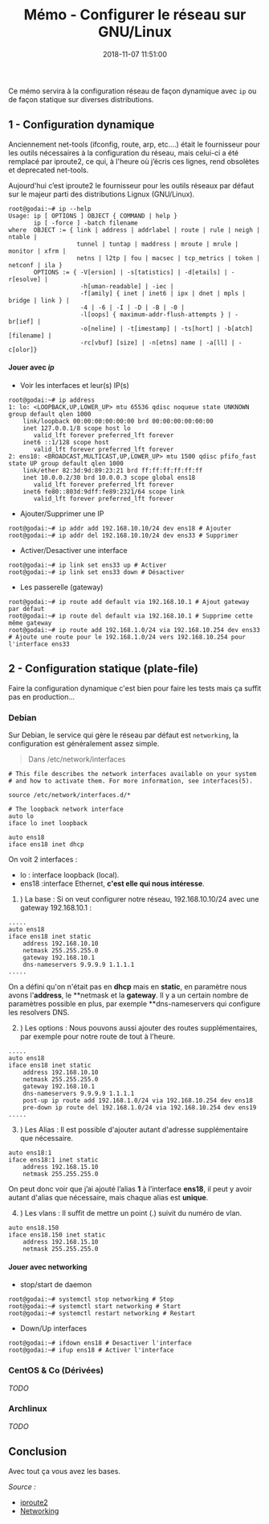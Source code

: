 ﻿---
layout: post
title:  "Mémo - Configurer le réseau sur GNU/Linux"
date: 2018-11-07 11:51:00
tags:
- sysadmin
- linux
- memo
- network
description: ''
color: 'rgb(38,50,56)'
cover: '/assets/cover/hello.gif'
---

Ce mémo servira à la configuration réseau de façon dynamique avec `ip` ou de façon statique sur diverses distributions.

## 1 - Configuration dynamique
Anciennement net-tools (ifconfig, route, arp, etc.…) était le fournisseur pour les outils nécessaires à la configuration du réseau, mais celui-ci a été remplacé par iproute2, ce qui, à l'heure où j’écris ces lignes, rend obsolètes et deprecated net-tools.

Aujourd'hui c’est iproute2 le fournisseur pour les outils réseaux par défaut sur le majeur parti des distributions Lignux (GNU/Linux).

```
root@godai:~# ip --help
Usage: ip [ OPTIONS ] OBJECT { COMMAND | help }
       ip [ -force ] -batch filename
where  OBJECT := { link | address | addrlabel | route | rule | neigh | ntable |
                   tunnel | tuntap | maddress | mroute | mrule | monitor | xfrm |
                   netns | l2tp | fou | macsec | tcp_metrics | token | netconf | ila }
       OPTIONS := { -V[ersion] | -s[tatistics] | -d[etails] | -r[esolve] |
                    -h[uman-readable] | -iec |
                    -f[amily] { inet | inet6 | ipx | dnet | mpls | bridge | link } |
                    -4 | -6 | -I | -D | -B | -0 |
                    -l[oops] { maximum-addr-flush-attempts } | -br[ief] |
                    -o[neline] | -t[imestamp] | -ts[hort] | -b[atch] [filename] |
                    -rc[vbuf] [size] | -n[etns] name | -a[ll] | -c[olor]}
```

#### Jouer avec *ip*

- Voir les interfaces et leur(s) IP(s)
```
root@godai:~# ip address
1: lo: <LOOPBACK,UP,LOWER_UP> mtu 65536 qdisc noqueue state UNKNOWN group default qlen 1000
    link/loopback 00:00:00:00:00:00 brd 00:00:00:00:00:00
    inet 127.0.0.1/8 scope host lo
       valid_lft forever preferred_lft forever
    inet6 ::1/128 scope host 
       valid_lft forever preferred_lft forever
2: ens18: <BROADCAST,MULTICAST,UP,LOWER_UP> mtu 1500 qdisc pfifo_fast state UP group default qlen 1000
    link/ether 82:3d:9d:89:23:21 brd ff:ff:ff:ff:ff:ff
    inet 10.0.0.2/30 brd 10.0.0.3 scope global ens18
       valid_lft forever preferred_lft forever
    inet6 fe80::803d:9dff:fe89:2321/64 scope link 
       valid_lft forever preferred_lft forever
```

- Ajouter/Supprimer une IP
```
root@godai:~# ip addr add 192.168.10.10/24 dev ens18 # Ajouter
root@godai:~# ip addr del 192.168.10.10/24 dev ens33 # Supprimer
```

- Activer/Desactiver une interface
```
root@godai:~# ip link set ens33 up # Activer
root@godai:~# ip link set ens33 down # Désactiver
```

- Les passerelle (gateway)
```
root@godai:~# ip route add default via 192.168.10.1 # Ajout gateway par défaut
root@godai:~# ip route del default via 192.168.10.1 # Supprime cette même gateway
root@godai:~# ip route add 192.168.1.0/24 via 192.168.10.254 dev ens33 # Ajoute une route pour le 192.168.1.0/24 vers 192.168.10.254 pour l'interface ens33
```

## 2 - Configuration statique (plate-file)
Faire la configuration dynamique c'est bien pour faire les tests mais ça suffit pas en production…


### Debian

Sur Debian, le service qui gère le réseau par défaut est `networking`, la configuration est généralement assez simple.

> Dans /etc/network/interfaces

```
# This file describes the network interfaces available on your system
# and how to activate them. For more information, see interfaces(5).

source /etc/network/interfaces.d/*

# The loopback network interface
auto lo
iface lo inet loopback

auto ens18
iface ens18 inet dhcp
```

On voit 2 interfaces :
- lo : interface loopback (local).
- ens18 :interface Ethernet, **c'est elle qui nous intéresse**.

1. ) La base : Si on veut configurer notre réseau, 192.168.10.10/24 avec une gateway 192.168.10.1 :
```
.....
auto ens18
iface ens18 inet static
    address 192.168.10.10
    netmask 255.255.255.0
    gateway 192.168.10.1
    dns-nameservers 9.9.9.9 1.1.1.1
.....
```
On a défini qu'on n'était pas en **dhcp** mais en **static**, en paramètre nous avons l'**address**, le **netmask et la **gateway**.
Il y a un certain nombre de paramètres possible en plus, par exemple **dns-nameservers qui configure les resolvers DNS.

2. ) Les options : Nous pouvons aussi ajouter des routes supplémentaires, par exemple pour notre route de tout à l'heure.
```
.....
auto ens18
iface ens18 inet static
    address 192.168.10.10
    netmask 255.255.255.0
    gateway 192.168.10.1
    dns-nameservers 9.9.9.9 1.1.1.1
    post-up ip route add 192.168.1.0/24 via 192.168.10.254 dev ens18
    pre-down ip route del 192.168.1.0/24 via 192.168.10.254 dev ens19
.....
```

3. ) Les Alias : Il est possible d'ajouter autant d'adresse supplémentaire que nécessaire.
```
auto ens18:1
iface ens18:1 inet static
	address 192.168.15.10
	netmask 255.255.255.0
```
On peut donc voir que j’ai ajouté l’alias **1** à l’interface **ens18**, il peut y avoir autant d'alias que nécessaire, mais chaque alias est **unique**.

4. ) Les vlans : Il suffit de mettre un point (.) suivit du numéro de vlan.
```
auto ens18.150
iface ens18.150 inet static
	address 192.168.15.10
	netmask 255.255.255.0
```

#### Jouer avec networking

- stop/start de daemon
```
root@godai:~# systemctl stop networking # Stop
root@godai:~# systemctl start networking # Start
root@godai:~# systemctl restart networking # Restart
```
- Down/Up interfaces
```
root@godai:~# ifdown ens18 # Desactiver l'interface
root@godai:~# ifup ens18 # Activer l'interface
```

### CentOS & Co (Dérivées)
*TODO*
### Archlinux
*TODO*

## Conclusion

Avec tout ça vous avez les bases.


*Source :*
- [iproute2](https://linux.die.net/man/8/ip)
- [Networking](https://wiki.debian.org/NetworkConfiguration)
